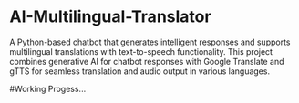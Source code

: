# AI-Multilingual-Translator
A Python-based chatbot that generates intelligent responses and supports multilingual translations with text-to-speech functionality. This project combines generative AI for chatbot responses with Google Translate and gTTS for seamless translation and audio output in various languages.

#Working Progess...
